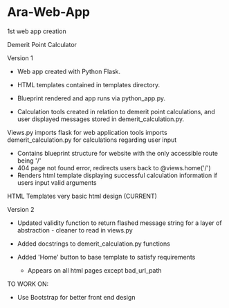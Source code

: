 # Ara-Web-App
1st web app creation

Demerit Point Calculator

Version 1 

- Web app created with Python Flask.
- HTML templates contained in templates directory.
- Blueprint rendered and app runs via python_app.py.
  
- Calculation tools created in relation to demerit point calculations,
  and user displayed messages stored in demerit_calculation.py.

Views.py
imports flask for web application tools
imports demerit_calculation.py for calculations regarding user input

- Contains blueprint structure for website with the only accessible route being '/'
- 404 page not found error, redirects users back to @views.home('/')
- Renders html template displaying successful calculation information if users input valid arguments

HTML Templates
very basic html design (CURRENT)

Version 2

- Updated validity function to return flashed message string for a layer of abstraction - cleaner to read in views.py

- Added docstrings to demerit_calculation.py functions

- Added 'Home' button to base template to satisfy requirements
  - Appears on all html pages except bad_url_path


TO WORK ON:
  - Use Bootstrap for better front end design 
